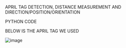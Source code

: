 APRIL TAG DETECTION, DISTANCE MEASUREMENT AND DIRECTION/POSITION/ORIENTATION

PYTHON CODE

BELOW IS THE APRIL TAG WE USED


![image](https://github.com/a5ura/Fiducial-Markers-April-Tags/assets/120297115/d9ac2feb-c63f-4c82-949f-2e0eca2dd14b)

